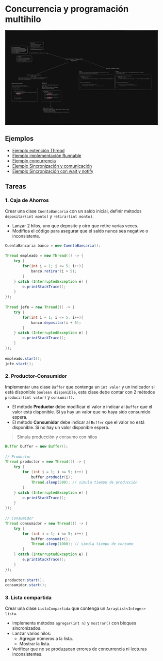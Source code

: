 # Concurrencia y programación multihilo

![alt text](<Módulo 9 - Concurrencia y programación multihilo.png>)

## Ejemplos

- [Ejemplo extención Thread](./A_ejemplo_thread.java)
- [Ejemplo implementación Runnable](./B_ejemplo_Runnable.java)
- [Ejemplo concurrencia](./C_ejemplo_concurrencia_multihilo.java)
- [Ejemplo Sincronización y comunicación](./D_ejemplo_Sincronizacion_y_Comunicacion.java)
- [Ejemplo Sincronización con wait y notify](./E_ejemplo_semaforo.java)

## Tareas

### 1. Caja de Ahorros

Crear una clase `CuentaBancaria` con un saldo inicial, definir métodos `depositar(int monto)` y `retirar(int monto)`.
- Lanzar 2 hilos, uno que deposite y otro que retire varias veces.
- Modifica el código para asegurar que el saldo nunca sea negativo o inconsistente.

```java
CuentaBancaria banco = new CuentaBancaria():

Thread empleado = new Thread(() -> {
    try {
        for(int i = 1; i <= 5; i++){
            banco.retirar(i + 5);
        }
    } catch (InterruptedException e) {
        e.printStackTrace();
    }
});

Thread jefe = new Thread(() -> {
    try {
        for(int i = 1; i <= 5; i++){
            banco.depositar(i + 5);
        }
    } catch (InterruptedException e) {
        e.printStackTrace();
    }
});

empleado.start();
jefe.start();
```

### 2. Productor-Consumidor

Implementar una clase `Buffer` que contenga un `int valor` y un indicador si está disponible `boolean disponible`, esta clase debe contar con 2 métodos `producir(int valor)` y `consumir()`.

- El método **Productor** debe modificar el valor e indicar al `Buffer` que el valor está disponible. Si ya hay un valor que no haya sido consumido espera.
- El método **Consumidor** debe indicar al `Buffer` que el valor no está disponible. Si no hay un valor disponible espera.

> Simula producción y consumo con hilos

```java
Buffer buffer = new Buffer();

// Productor
Thread productor = new Thread(() -> {
    try {
        for (int i = 1; i <= 5; i++) {
            buffer.producir(i);
            Thread.sleep(500); // simula tiempo de producción
        }
    } catch (InterruptedException e) {
        e.printStackTrace();
    }
});

// Consumidor
Thread consumidor = new Thread(() -> {
    try {
        for (int i = 1; i <= 5; i++) {
            buffer.consumir();
            Thread.sleep(1000); // simula tiempo de consumo
        }
    } catch (InterruptedException e) {
        e.printStackTrace();
    }
});

productor.start();
consumidor.start();
```

### 3. Lista compartida

Crear una clase `ListaCompartida` que contenga un `ArrayList<Integer> lista`.

- Implementa métodos `agregar(int n)` y `mostrar()` con bloques sincronizados.
- Lanzar varios hilos:
    - Agregar números a la lista.
    - Mostrar la lista.
- Verificar que no se produzacan errores de concurrencia ni lecturas inconsistentes.